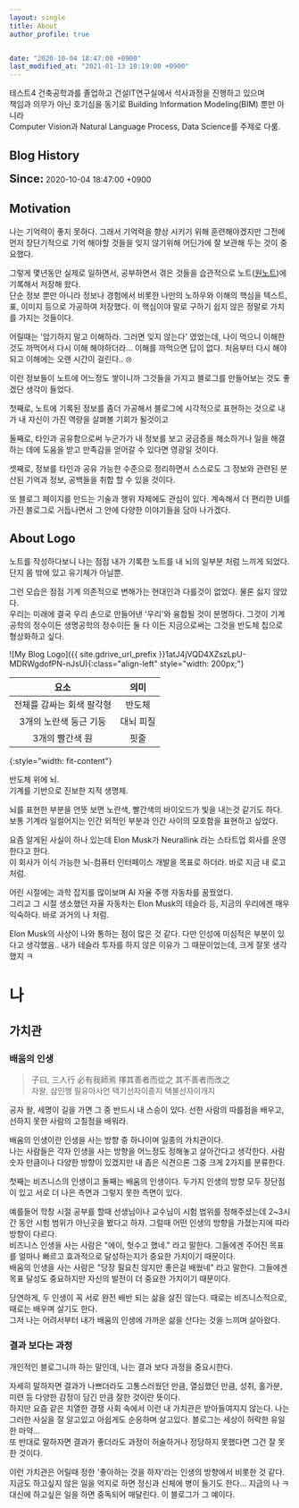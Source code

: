 ```yaml
---
layout: single
title: About
author_profile: true


date: "2020-10-04 18:47:00 +0900"
last_modified_at: "2021-01-13 10:19:00 +0900"
---
```

테스트4 건축공학과를 졸업하고 건설IT연구실에서 석사과정을 진행하고 있으며<br/>
책임과 의무가 아닌 호기심을 동기로 Building Information Modeling(BIM) 뿐만 아니라 <br/>
Computer Vision과 Natural Language Process, Data Science를 주제로 다룸.<br/>
## Blog History

<span style="font-size: 20px;font-weight: bold;">Since:</span><span> 2020-10-04 18:47:00 +0900</span>

## Motivation

나는 기억력이 좋지 못하다. 그래서 기억력을 향상 시키기 위해 훈련해야겠지만 그전에 먼저 장단기적으로 기억 해야할 것들을 잊지 않기위해 어딘가에 잘 보관해 두는 것이 중요했다.

그렇게 몇년동안 실제로 일하면서, 공부하면서 겪은 것들을 습관적으로
노트([원노트](https://www.microsoft.com/ko-kr/microsoft-365/onenote/digital-note-taking-app?ms.url=onenotecom&rtc=1))에
기록해서 저장해 왔다.<br/>
단순 정보 뿐만 아니라 정보나 경험에서 비롯한 나만의 노하우와 이해의 핵심을 텍스트, 표, 이미지 등으로 가공하여 저장했다.
이 핵심이야 말로 구하기 쉽지 않은 정말로 가치를 가지는 것들이다.

<span class="md-monologue">어릴때는 '암기하지 말고 이해하라. 그러면 잊지 않는다' 였었는데,
나이 먹으니 이해한것도 까먹어서 다시 이해 해야하더라... 이해를 까먹으면 답이 없다.
처음부터 다시 해야되고 이해에는 오랜 시간이 걸린다..</span> <span style="font-size: 0.8em;">😢</span>

이런 정보들이 노트에 어느정도 쌓이니까 그것들을 가지고 블로그를 만들어보는 것도 좋겠단 생각이 들었다.

첫째로, 노트에 기록된 정보를 좀더 가공해서 블로그에 시각적으로 표현하는 것으로 내가 내 자신이 가진 역량을 살펴볼 기회가 될것이고

둘째로, 타인과 공유함으로써 누군가가 내 정보를 보고 궁금증을 해소하거나 일을 해결하는 데에 도움을 받고 만족감을 얻어갈 수 있다면 영광일 것이다.

셋째로, 정보를 타인과 공유 가능한 수준으로 정리하면서 스스로도 그 정보와 관련된 분산된 기억과 정보, 공백들을 취합 할 수 있을 것이다.

또 블로그 페이지를 만드는 기술과 행위 자체에도 관심이 있다. 계속해서 더 편리한 UI를 가진 블로그로 거듭나면서 그 안에 다양한 이야기들을 담아 나가겠다.

## About Logo

노트를 작성하다보니 나는 점점 내가 기록한 노트를 내 뇌의 일부분 처럼 느끼게 되었다. 단지 몸 밖에 있고 유기체가 아닐뿐.

그런 모습은 점점 기계 의존적으로 변해가는 현대인과 다를것이 없었다. 물론 싫지 않았다.<br/>
우리는 미래에 결국 우리 손으로 만들어낸 '우리'와 융합될 것이 분명하다. 그것이 기계공학의 정수이든 생명공학의 정수이든 둘 다 이든 지금으로써는 그것을 반도체 칩으로 형상화하고 싶다.

![My Blog Logo]({{ site.gdrive_url_prefix }}1atJ4jVQD4XZszLpU-MDRWgdofPN-nJsU){:class="align-left" style="width: 200px;"}

|요소|의미|
|:---:|:---:|
|전체를 감싸는 회색 팔각형|반도체|
|3개의 노란색 둥근 기둥|대뇌 피질|
|3개의 빨간색 원|핏줄|
{:style="width: fit-content"}

반도체 위에 뇌.<br/>
기계를 기반으로 진보한 지적 생명체.

뇌를 표현한 부분을 언뜻 보면 노란색, 빨간색의 바이오드가 빛을 내는것 같기도 하다. 보통 기계라 일컬어지는 인간 외적인 부분과 인간 사이의 모호함을 표현하고 싶었다.

요즘 알게된 사실이 하나 있는데 Elon Musk가 Neurallink 라는 스타트업 회사를 운영한다고 한다.<br/>
이 회사가 이식 가능한 뇌-컴퓨터 인터페이스 개발을 목표로 하더라. 바로 지금 내 로고 처럼.

어린 시절에는 과학 잡지를 많이보며 AI 자율 주행 자동차를 꿈꿨었다.<br/>
그리고 그 시절 생소했던 자율 자동차는 Elon Musk의 테슬라 등, 지금의 우리에겐 매우 익숙하다. 바로 과거의 나 처럼.

Elon Musk의 사상이 나와 통하는 점이 많은 것 같다.
<span class="md-monologue">다만 인성에 미심적은 부분이 있다고 생각했음..
내가 테슬라 투자를 하지 않은 이유가 그 때문이었는데, 크게 잘못 생각했지 ㅋ</span>

# 나

## 가치관

### 배움의 인생

> 子曰, 三人行 必有我師焉 擇其善者而從之 其不善者而改之<br/>
> 자왈, 삼인행 필유아사언 택기선자이종지 택불선자이개지

공자 왈, 세명이 길을 가면 그 중 반드시 내 스승이 있다. 선한 사람의 따를점을 배우고, 선하지 못한 사람의 고칠점을 배워라.

배움의 인생이란 인생을 사는 방향 중 하나이며 일종의 가치관이다.<br/>
나는 사람들은 각자 인생을 사는 방향을 어느정도 정해놓고 살아간다고 생각한다.
사람 숫자 만큼이나 다양한 방향이 있겠지만 내 좁은 식견으론 그중 크게 2가지를 분류한다.

첫째는 비즈니스의 인생이고 둘째는 배움의 인생이다.
두가지 인생의 방향 모두 장단점이 있고 서로 더 나은 측면과 그렇지 못한 측면이 있다.

예를들어 학창 시절 공부를 할때 선생님이나 교수님이 시험 범위를 정해주셨는데 2~3시간 동안 시험 범위가 아닌곳을 봤다고 하자.
그럴때 어떤 인생의 방향을 가졌는지에 따라 방향이 다르다.<br/>
비즈니스 인생을 사는 사람은 "에이, 헛수고 했네." 라고 말한다.
그들에겐 주어진 목표를 얼마나 빠르고 효과적으로 달성하는지가 중요한 가치이기 때문이다.<br/>
배움의 인생을 사는 사람은 "당장 필요친 않지만 좋은걸 배웠네" 라고 말한다.
그들에겐 목표 달성도 중요하지만 자신의 발전이 더 중요한 가치이기 때문이다.

당연하게, 두 인생이 꼭 서로 완전 배반 되는 삶을 살진 않는다. 때로는 비즈니스적으로, 때로는 배우며 살기도 한다.<br/>
그저 나는 어려서부터 내가 배움의 인생에 가까운 삶을 산다는 것을 느끼며 살아왔다.

### 결과 보다는 과정

개인적인 블로그니까 하는 말인데, 나는 결과 보다 과정을 중요시한다.

자세히 말하자면 결과가 나쁘더라도 고통스러웠던 만큼, 열심했던 만큼, 성취, 홀가분, 미련 등 다양한 감정이 담긴 만큼 잘한 것이란 뜻이다.<br/>
하지만 요즘 같은 치열한 경쟁 사회 속에서 이런 내 가치관은 받아들여지지 않는다. 나는 그러한 사실을 잘 알고있고 아쉽게도 순응하며 살고있다.
<span class="md-monologue">블로그는 세상이 허락한 유일한 마약...</span><br/>
또 반대로 말하자면 결과가 좋더라도 과정이 허술하거나 정당하지 못했다면 그건 잘 못한 것이다.

이런 가치관은 어릴때 정한 '좋아하는 것을 하자'라는 인생의 방향에서 비롯한 것 같다.<br/>
지금도 하고싶지 않은 일을 억지로 하면 정신과 신체에 병이 들기도 한다... <span class="md-monologue">지금의 나 ㅋ</span><br/>
대신에 하고싶은 일을 하면 중독되어 매달린다. 이 블로그가 그 예이다.

